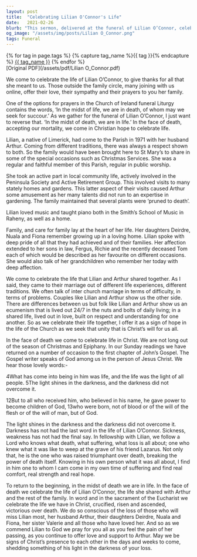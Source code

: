 ```yaml
---
layout: post
title:  "Celebrating Lilian O'Connor's Life"
date:   2021-02-26
blurb: "This sermon, delivered at the funeral of Lilian O’Connor, celebrates her life and the love she shared with her family and community. It emphasizes the Christian hope in the face of death, and the unity that can be found in shared life experiences. The sermon also touches on the power of faith in overcoming darkness and suffering."
og_image: "/assets/img/posts/Lilian O_Connor.png"
tags: Funeral
---    
```

<div class="tag-pills">
  {% for tag in page.tags %}
    {% capture tag_name %}{{ tag }}{% endcapture %}
    <a href="{{ site.baseurl }}/tag/{{ tag_name | slugify }}" class="tag-pill">{{ tag_name }}</a>
  {% endfor %}
</div>
[Original PDF](/assets/pdf/Lilian O_Connor.pdf)

We come to celebrate the life of Lilian O’Connor, to give thanks for all that she meant to us. Those outside the family circle, many joining with us online, offer their love, their sympathy and their prayers to you her family.

One of the options for prayers in the Church of Ireland funeral Liturgy contains the words, ‘In the midst of life, we are in death, of whom may we seek for succour.’ As we gather for the funeral of Lilian O’Connor, I just want to reverse that. ‘In the midst of death, we are in life.’ In the face of death, accepting our mortality, we come in Christian hope to celebrate life.

Lilian, a native of Limerick, had come to the Parish in 1971 with her husband Arthur. Coming from different traditions, there was always a respect shown to both. So the family would have been brought here to St Mary’s to share in some of the special occasions such as Christmas Services. She was a regular and faithful member of this Parish, regular in public worship.

She took an active part in local community life, actively involved in the Peninsula Society and Active Retirement Group. This involved visits to many stately homes and gardens. This latter aspect of their visits caused Arthur some amusement as her many talents did not run to an expertise in gardening. The family maintained that several plants were ‘pruned to death’.

Lilian loved music and taught piano both in the Smith’s School of Music in Raheny, as well as a home.

Family, and care for family lay at the heart of her life. Her daughters Deirdre, Nuala and Fiona remember growing up in a loving home. Lilian spoke with deep pride of all that they had achieved and of their families. Her affection extended to her sons in law, Fergus, Richie and the recently deceased Tom each of which would be described as her favourite on different occasions. She would also talk of her grandchildren who remember her today with deep affection.

We come to celebrate the life that Lilian and Arthur shared together. As I said, they came to their marriage out of different life experiences, different traditions. We often talk of inter church marriage in terms of difficulty, in terms of problems. Couples like Lilian and Arthur show us the other side. There are differences between us but folk like Lilian and Arthur show us an ecumenism that is lived out 24/7 in the nuts and bolts of daily living; in a shared life, lived out in love, built on respect and understanding for one another. So as we celebrate their life together, I offer it as a sign of hope in the life of the Church as we seek that unity that is Christ’s will for us all.

In the face of death we come to celebrate life in Christ. We are not long out of the season of Christmas and Epiphany. In our Sunday readings we have returned on a number of occasion to the first chapter of John’s Gospel. The Gospel writer speaks of God among us in the person of Jesus Christ. We hear those lovely words:-

4What has come into being in him was life, and the life was the light of all people. 5The light shines in the darkness, and the darkness did not overcome it.

12But to all who received him, who believed in his name, he gave power to become children of God, 13who were born, not of blood or of the will of the flesh or of the will of man, but of God.

The light shines in the darkness and the darkness did not overcome it. Darkness has not had the last word in the life of Lilian O’Connor. Sickness, weakness has not had the final say. In fellowship with Lilian, we follow a Lord who knows what death, what suffering, what loss is all about; one who knew what it was like to weep at the grave of his friend Lazarus. Not only that, he is the one who was raised triumphant over death, breaking the power of death itself. Knowing in his own person what it was all about, I find in him one to whom I cam come in my own time of suffering and find real comfort, real strength and real hope.

To return to the beginning, in the midst of death we are in life. In the face of death we celebrate the life of Lilian O’Connor, the life she shared with Arthur and the rest of the family. In word and in the sacrament of the Eucharist we celebrate the life we have in Christ, crucified, risen and ascended, victorious over death. We do so conscious of the loss of those who will miss Lilian most, her husband Arthur, their daughters Deirdre, Nuala and Fiona, her sister Valerie and all those who have loved her. And so as we commend Lilian to God we pray for you all as you feel the pain of her passing, as you continue to offer love and support to Arthur. May we be signs of Christ’s presence to each other in the days and weeks to come, shedding something of his light in the darkness of your loss.
